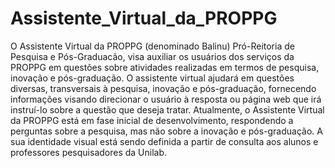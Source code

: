 # Assistente_Virtual_da_PROPPG
O Assistente Virtual da PROPPG (denominado Balinu) Pró-Reitoria de Pesquisa e Pós-Graduacão, visa auxiliar os usuários dos serviços da PROPPG em questões sobre atividades realizadas em termos de pesquisa, inovação e pós-graduação. O assistente virtual ajudará em questões diversas, transversais à pesquisa, inovação e pós-graduação, fornecendo informações visando direcionar o usuário à resposta ou página web que irá instruí-lo sobre a questão que deseja tratar. Atualmente, o Assistente Virtual da PROPPG está em fase inicial de desenvolvimento, respondendo a perguntas sobre a pesquisa, mas não sobre a inovação e pós-graduação. A sua identidade visual está sendo definida a partir de consulta aos alunos e professores pesquisadores da Unilab.
